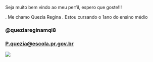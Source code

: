  Seja muito bem vindo ao meu perfil, espero que goste!!!

. Me chamo Quezia Regina
. Estou cursando o 1ano do ensino médio

### @queziareginamqi8 
### P.quezia@escola.pr.gov.br

![]([https://www.google.com/url?sa=i&url=https%3A%2F%2Fwww.gifcen.com%2Faesthetics-gif-3%2F&psig=AOvVaw1lFeYdsrlJEbpYT2fj0omA&ust=1696352485200000&source=images&cd=vfe&opi=89978449&ved=0CBEQjRxqFwoTCMD2ldXr14EDFQAAAAAdAAAAABAx](https://www.gifcen.com/wp-content/uploads/2021/07/-122.gif)https://www.gifcen.com/wp-content/uploads/2021/07/-122.gif)

